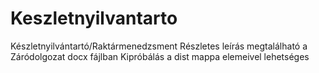 # Keszletnyilvantarto
Készletnyilvántartó/Raktármenedzsment
Részletes leírás megtalálható a Záródolgozat docx fájlban
Kipróbálás a dist mappa elemeivel lehetséges
